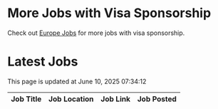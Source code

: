 # More Jobs with Visa Sponsorship

Check out [Europe Jobs](https://github.com/sureshparimi/europejobs#latest-jobs) for more jobs with visa sponsorship.

# Latest Jobs

This page is updated at June 10, 2025 07:34:12

| Job Title | Job Location | Job Link | Job Posted |
| --- | --- | --- | --- |
